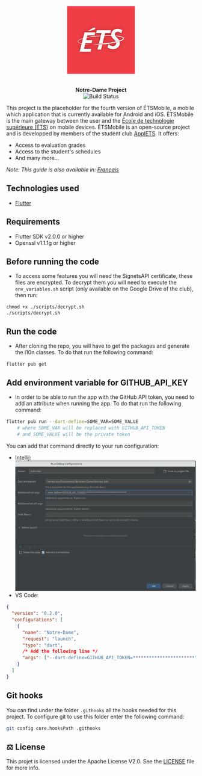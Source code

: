 <div align="center">
  <img src="https://raw.githubusercontent.com/ApplETS/Notre-Dame/master/docs/images/ETS_logo.png" />
  <p>
    <br /><strong>Notre-Dame Project</strong>
    <br />
    <a href="https://travis-ci.org/ApplETS/Notre-Dame" style="text-decoration: none;">
        <img src="https://travis-ci.com/ApplETS/Notre-Dame.svg?branch=master" alt="Build Status"/>
    </a>
    <br />
  </p>
</div>

This project is the placeholder for the fourth version of ÉTSMobile, a mobile which application that is currently available for Android and iOS. ÉTSMobile is the main gateway between the user and the [École de technologie supérieure (ÉTS)](https://www.etsmtl.ca/) on mobile devices. ÉTSMobile is an open-source project and is developped by members of the student club [ApplETS](https://clubapplets.ca/). It offers:

* Access to evaluation grades
* Access to the student's schedules
* And many more...

_Note: This guide is also available in: [Français](https://github.com/ApplETS/Notre-Dame/blob/master/README.fr.md)_

## Technologies used

* [Flutter](https://flutter.dev)

## Requirements

- Flutter SDK v2.0.0 or higher
- Openssl v1.1.1g or higher

## Before running the code

- To access some features you will need the SignetsAPI certificate, these files are encrypted. To decrypt them you will need to execute the `env_variables.sh` script (only available on the Google Drive of the club), then run:
```
chmod +x ./scripts/decrypt.sh
./scripts/decrypt.sh
```

## Run the code

- After cloning the repo, you will have to get the packages and generate the l10n classes. To do that run the following command:
```
flutter pub get
```

## Add environment variable for GITHUB_API_KEY

- In order to be able to run the app with the GitHub API token, you need to add an attribute when running the app. To do that run the following command:
```bash
flutter pub run --dart-define=SOME_VAR=SOME_VALUE
    # where SOME_VAR will be replaced with GITHUB_API_TOKEN
    # and SOME_VALUE will be the private token
```
You can add that command directly to your run configuration:
* Intellij: 
![img.png](docs/images/intellij_config.png)
* VS Code: 
```json
{
  "version": "0.2.0",
  "configurations": [
    {
      "name": "Notre-Dame",
      "request": "launch",
      "type": "dart",
      /* Add the following line */
      "args": ["--dart-define=GITHUB_API_TOKEN=***********************"]
    }
  ]
}
```
## Git hooks

You can find under the folder `.githooks` all the hooks needed for this project. To configure git to use this folder enter the following command:
```bash
git config core.hooksPath .githooks
```


## ⚖️ License
This projet is licensed under the Apache License V2.0. See the [LICENSE](https://github.com/ApplETS/Notre-Dame/blob/master/LICENSE) file for more info.
